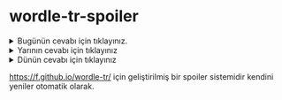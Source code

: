 # wordle-tr-spoiler

<details>
  <summary>Bugünün cevabı için tıklayınız.</summary>
  <br>
    <b> rasıt </b>
</details>

<details>
  <summary>Yarının cevabı için tıklayınız</summary>
  <br>
   <b> tutku </b>
</details>

<details>
  <summary>Dünün cevabı için tıklayınız </summary>
  <br>
  <b> aktar </b>
</details>

https://f.github.io/wordle-tr/ için geliştirilmiş bir spoiler sistemidir kendini yeniler otomatik olarak.

